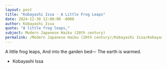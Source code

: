 ```yaml
---
layout: post
title: "Kobayashi Issa - A Little Frog Leaps"
date: 2024-12-30 12:00:00 -0000
author: Kobayashi Issa
quote: "A little frog leaps,"
subject: Modern Japanese Haiku (20th century)
permalink: /Modern Japanese Haiku (20th century)/Kobayashi Issa/Kobayashi Issa - A Little Frog Leaps
---
```


A little frog leaps,
And into the garden bed—
The earth is warmed.

- Kobayashi Issa
